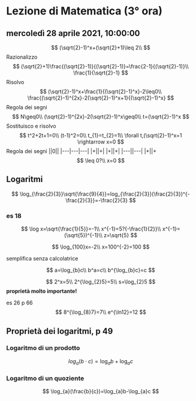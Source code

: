 # Lezione di Matematica (3° ora)

## mercoledì 28 aprile 2021, 10:00:00
$$
(\sqrt{2}-1)^x+(\sqrt{2}+1)\leq 2\\
$$
Razionalizzo
$$
(\sqrt{2}+1)\frac{(\sqrt{2}-1)}{(\sqrt{2}-1)}=\frac{2-1}{(\sqrt{2}-1)}\\
\frac{1}{\sqrt{2}-1}
$$
Risolvo
$$
(\sqrt{2}-1)^x+\frac{1}{(\sqrt{2}-1)^x}-2\leq0\\
\frac{(\sqrt{2}-1)^{2x}-2(\sqrt{2}-1)^x+1}{(\sqrt{2}-1)^x}
$$
Regola dei segni
$$
N\geq0\\
(\sqrt{2}-1)^{2x}-2(\sqrt{2}-1)^x\geq0\\
t=(\sqrt{2}-1)^x
$$
Sostituisco e risolvo
$$
t^2+2t+1=0\\
(t-1)^2=0\\
t_{1}=t_{2}=1\\
\forall t,(\sqrt{2}-1)^x=1 \rightarrow x=0
$$
Regola dei segni
||0||
|---|---|---|
|+||+|
|+||+|
|---||---|
|+||+
$$
\leq 0?\\
x=0
$$

## Logaritmi
$$
\log_{\frac{2}{3}}\sqrt{\frac{9}{4}}=log_{\frac{2}{3}}(\frac{2}{3})^{-\frac{2}{3}}=-\frac{2}{3}
$$
### es 18
$$
\log x=\sqrt{\frac{1}{5}}=-1\\
x^{-1}=5?{-\frac{1}{2}}\\
x^{-1}=(\sqrt{5})^{-1}\\
z=\sqrt{5}
$$

$$
\log_{100}x=-2\\
x=100^{-2}=100
$$

semplifica senza calcolatrice

$$
a=\log_{b}c\\
b^a=c\\
b^{\log_{b}c}=c
$$

$$
2^x=5\\
2^{\log_{2}5}=5\\
s=\log_{2}5
$$
**proprietà molto importante!**

es 26 p 66
$$
8^{\log_{8}7}=7\\
e^{\ln12}=12
$$

## Proprietà dei logaritmi, p 49
### Logaritmo di un prodotto
$$
log_{a}(b\cdot c)=\log_{a}b+\log_{a}c
$$
### Logaritmo di un quoziente
$$
\log_{a}(\frac{b}{c})=\log_{a}b-\log_{a}c
$$
##
<!--stackedit_data:
eyJoaXN0b3J5IjpbMTE0NDI4MDY2NywtMTA3MDUzNTI0MF19
-->